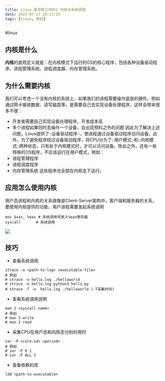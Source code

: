```yaml
---
title: Linux 是怎样工作的1 内核与系统调用
date: 2023-07-17 20:17:25
tags: [linux, 例如]
---
```

#linux

## 内核是什么
**内核**的直观定义就是：在内核模式下运行的OS的核心程序，包括各种设备驱动程序、进程管理系统、进程调度器、内存管理系统。
## 为什么需要内核
我们可以考虑一个没有内核的系统上，如果我们的进程需要操作底层的硬件，例如通过网卡接收数据、读写磁盘等，是需要自己去实现设备处理程序，这样会带来很多不便：
- 开发者需要自己实现设备处理程序，开发成本高
- 多个进程如果同时去操作一个设备，会出现预料之外的问题
因此为了解决上述问题，Linux提供了::设备驱动程序::，使进程通过设备驱动程序访问设备。此外，为了避免程序绕过设备驱动程序，将CPU分为了::用户模式::和::内核模式::两种状态，只有处于内核模式时，才可以访问设备。除此之外，还有一些特殊的OS程序，不应该运行在用户模式，例如：
- 进程管理程序
- 进程调度程序
- 内存管理系统
这些程序也全部在内核态下运行。
##  应用怎么使用内核
用户态进程和内核的关系就像是Client-Server架构中，客户端和服务器的关系，要使用内核提供的功能，用户进程需要发起系统调用
```x86asm
mov $xxx, %eax # 系统调用号放入%eax寄存器
syscall		  # 系统调用
```
![](img/095BB9E8-A2FE-4CEA-B455-0BBEE7DDD73B1.png
)

## 技巧
- 查看系统调用
``` shell
strace -o <path-to-log> <executable-file>
# 例如
# strace -o hello.log ./helloworld
# strace -o hello.log python3 hello.py
# strace -T -o  hello.log ./helloworld (-T采集时间)
```

- 查看系统调用说明
``` shell
man 2 <syscall-name>
# 例如
# man 2 write
# man 2 read
```

- 采集CPU在用户态和内核态分别的用时
``` shell
sar -P <core-id> <period>
# 例如
# sar -P 0 1
# sar -P ALL 1
```

 - 查看依赖的库
``` shell
ldd <path-to-executable>
``` 